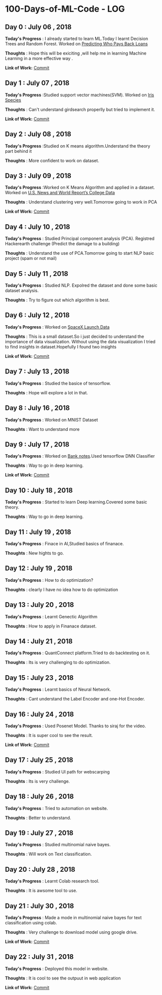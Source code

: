 # 100-Days-of-ML-Code - LOG

## Day 0 : July 06 , 2018

**Today's Progress** : I already started to learn ML.Today I learnt Decision Trees and Random Forest. Worked on [Predicting Who Pays Back Loans](https://www.kaggle.com/sarahvch/predicting-who-pays-back-loans)

**Thoughts** : Hope this will be exiciting ,will help me in learning Machine Learning in a more effective way .

**Link of Work:**   [Commit](https://www.kaggle.com/karthickaravindan/decision-trees-and-random-forest)

## Day 1 : July 07 , 2018

**Today's Progress** :Studied support vector machines(SVM). Worked on [Iris Species](https://www.kaggle.com/uciml/iris)

**Thoughts** : Can't understand girdsearch properlly but tried to implement it.

**Link of Work:**   [Commit](https://www.kaggle.com/karthickaravindan/support-vector-machines-project)

## Day 2 : July 08 , 2018

**Today's Progress** :Studied on K means algorithm.Understand the theory part behind it

**Thoughts** : More confident to work on dataset.

## Day 3 : July 09 , 2018

**Today's Progress** :Worked on K Means Algorithm and applied in a dataset. Worked on [U.S. News and World Report’s College Data](https://www.kaggle.com/flyingwombat/us-news-and-world-reports-college-data)

**Thoughts** : Understand clustering very well.Tomorrow going to work in PCA

**Link of Work:**   [Commit](https://www.kaggle.com/karthickaravindan/k-means-clustering-project)


## Day 4 : July 10 , 2018

**Today's Progress** : Studied Principal component analysis (PCA). Registred Hackerearth challenge (Predict the damage to a building)

**Thoughts** : Understand the use of PCA.Tomorrow going to start NLP basic project (spam or not mail)

## Day 5 : July 11 , 2018

**Today's Progress** : Studied NLP. Expolred the dataset and done some basic dataset analysis. 

**Thoughts** : Try to figure out which algorithm is best. 


## Day 6 : July 12 , 2018

**Today's Progress** : Worked on [SpaceX Launch Data](https://www.kaggle.com/scoleman/spacex-launch-data)

**Thoughts** : This is a small dataset.So i just decided to understand the importance of data visualization. Without using the data visualization I tried to find insights in dataset.Hopefully I found two insights

**Link of Work:**   [Commit](https://www.kaggle.com/karthickaravindan/without-data-visualization)

## Day 7 : July 13 , 2018

**Today's Progress** : Studied the basice of tensorflow.

**Thoughts** : Hope will explore a lot in that.

## Day 8 : July 16 , 2018

**Today's Progress** : Worked on MNIST Dataset

**Thoughts** : Want to understand more

## Day 9 : July 17 , 2018

**Today's Progress** : Worked on [Bank notes](https://www.kaggle.com/aariyan101/bank-notes).Used tensorflow DNN Classifier

**Thoughts** : Way to go in deep learning.

**Link of Work:**   [Commit](https://www.kaggle.com/karthickaravindan/dnnclassifier)


## Day 10 : July 18 , 2018

**Today's Progress** : Started to learn Deep learning.Covered some basic theory.

**Thoughts** : Way to go in deep learning.


## Day 11 : July 19 , 2018

**Today's Progress** : Finace in AI,Studied basics of finanace.

**Thoughts** : New hights to go.

## Day 12 : July 19 , 2018

**Today's Progress** : How to do optimization?

**Thoughts** : clearly I have no idea how to do optimization

## Day 13 : July 20 , 2018

**Today's Progress** : Learnt Genectic Algorithm

**Thoughts** : How to apply in Finanace dataset.

## Day 14 : July 21 , 2018

**Today's Progress** : QuantConnect platform.Tried to do backtesting on it.

**Thoughts** : Its is very challenging to do optimization.

## Day 15 : July 23 , 2018

**Today's Progress** : Learnt basics of Neural Network.

**Thoughts** : Cant understand the Label Encoder and one-Hot Encoder.

## Day 16 : July 24 , 2018

**Today's Progress** : Used Posenet Model. Thanks to siraj for the video.

**Thoughts** : It is super cool to see the result.

**Link of Work:**   [Commit](https://www.linkedin.com/feed/update/urn:li:activity:6427348565911269376)


## Day 17 : July 25 , 2018

**Today's Progress** : Studied UI path for webscarping 

**Thoughts** : Its is very challenge.

## Day 18 : July 26 , 2018

**Today's Progress** : Tried to automation on website.

**Thoughts** : Better to understand.

## Day 19 : July 27 , 2018

**Today's Progress** : Studied multinomial naive bayes.

**Thoughts** : Will work on Text classification.

## Day 20 : July 28 , 2018

**Today's Progress** : Learnt Colab research tool.

**Thoughts** : It is awsome tool to use.

## Day 21 : July 30 , 2018

**Today's Progress** : Made a mode in multinomial naive bayes for text classification using colab.

**Thoughts** : Very challenge to download model using google drive.

**Link of Work:**   [Commit](https://github.com/12345k/100-Days-of-ML-Code/blob/master/text_classification_1.ipynb)

## Day 22 : July 31 , 2018

**Today's Progress** : Deployed this model in website.

**Thoughts** : It is cool to see the outpuut in web application

**Link of Work:**   [Commit]( http://52.45.171.205:3500)







